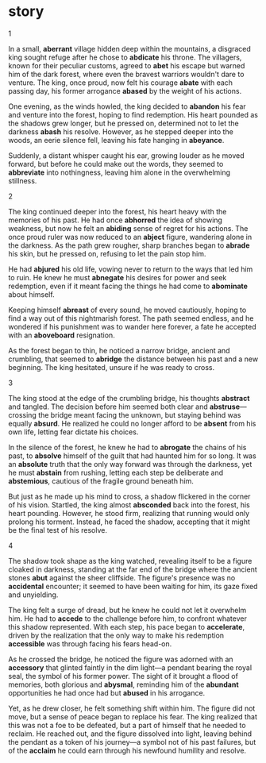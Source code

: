 # story

1

In a small, **aberrant** village hidden deep within the mountains, a disgraced king sought refuge after he chose to **abdicate** his throne. The villagers, known for their peculiar customs, agreed to **abet** his escape but warned him of the dark forest, where even the bravest warriors wouldn't dare to venture. The king, once proud, now felt his courage **abate** with each passing day, his former arrogance **abased** by the weight of his actions.

One evening, as the winds howled, the king decided to **abandon** his fear and venture into the forest, hoping to find redemption. His heart pounded as the shadows grew longer, but he pressed on, determined not to let the darkness **abash** his resolve. However, as he stepped deeper into the woods, an eerie silence fell, leaving his fate hanging in **abeyance**.

Suddenly, a distant whisper caught his ear, growing louder as he moved forward, but before he could make out the words, they seemed to **abbreviate** into nothingness, leaving him alone in the overwhelming stillness.

2

The king continued deeper into the forest, his heart heavy with the memories of his past. He had once **abhorred** the idea of showing weakness, but now he felt an **abiding** sense of regret for his actions. The once proud ruler was now reduced to an **abject** figure, wandering alone in the darkness. As the path grew rougher, sharp branches began to **abrade** his skin, but he pressed on, refusing to let the pain stop him.

He had **abjured** his old life, vowing never to return to the ways that led him to ruin. He knew he must **abnegate** his desires for power and seek redemption, even if it meant facing the things he had come to **abominate** about himself.

Keeping himself **abreast** of every sound, he moved cautiously, hoping to find a way out of this nightmarish forest. The path seemed endless, and he wondered if his punishment was to wander here forever, a fate he accepted with an **aboveboard** resignation.

As the forest began to thin, he noticed a narrow bridge, ancient and crumbling, that seemed to **abridge** the distance between his past and a new beginning. The king hesitated, unsure if he was ready to cross.

3

The king stood at the edge of the crumbling bridge, his thoughts **abstract** and tangled. The decision before him seemed both clear and **abstruse**—crossing the bridge meant facing the unknown, but staying behind was equally **absurd**. He realized he could no longer afford to be **absent** from his own life, letting fear dictate his choices.

In the silence of the forest, he knew he had to **abrogate** the chains of his past, to **absolve** himself of the guilt that had haunted him for so long. It was an **absolute** truth that the only way forward was through the darkness, yet he must **abstain** from rushing, letting each step be deliberate and **abstemious**, cautious of the fragile ground beneath him.

But just as he made up his mind to cross, a shadow flickered in the corner of his vision. Startled, the king almost **absconded** back into the forest, his heart pounding. However, he stood firm, realizing that running would only prolong his torment. Instead, he faced the shadow, accepting that it might be the final test of his resolve.

4

The shadow took shape as the king watched, revealing itself to be a figure cloaked in darkness, standing at the far end of the bridge where the ancient stones **abut** against the sheer cliffside. The figure's presence was no **accidental** encounter; it seemed to have been waiting for him, its gaze fixed and unyielding.

The king felt a surge of dread, but he knew he could not let it overwhelm him. He had to **accede** to the challenge before him, to confront whatever this shadow represented. With each step, his pace began to **accelerate**, driven by the realization that the only way to make his redemption **accessible** was through facing his fears head-on.

As he crossed the bridge, he noticed the figure was adorned with an **accessory** that glinted faintly in the dim light—a pendant bearing the royal seal, the symbol of his former power. The sight of it brought a flood of memories, both glorious and **abysmal**, reminding him of the **abundant** opportunities he had once had but **abused** in his arrogance.

Yet, as he drew closer, he felt something shift within him. The figure did not move, but a sense of peace began to replace his fear. The king realized that this was not a foe to be defeated, but a part of himself that he needed to reclaim. He reached out, and the figure dissolved into light, leaving behind the pendant as a token of his journey—a symbol not of his past failures, but of the **acclaim** he could earn through his newfound humility and resolve.


